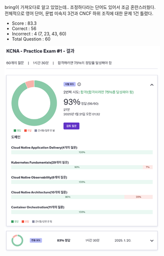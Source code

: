 bring이 가져오다로 알고 있었는데..
조정하다라는 단어도 있어서 조금 혼란스러웠다.
전체적으로 영어 단어, 문법 미숙지 3건과 CNCF 하위 조직에 대한 문제 1건 틀렸다.

- Score : 83.3
- Correct : 56
- Incorrect : 4 (7, 23, 43, 60)
- Total Question : 60

<img src="./udemy-test-1.png" style="width: 600px;">